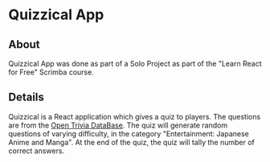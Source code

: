 # Quizzical App

## About
Quizzical App was done as part of a Solo Project as part of the "Learn React for Free" Scrimba course. 

## Details 
Quizzical is a React application which gives a quiz to players. The questions are from the [Open Trivia DataBase](https://opentdb.com/api_config.php). The quiz will generate random questions of varying difficulty, in the category "Entertainment: Japanese Anime and Manga". At the end of the quiz, the quiz will tally the number of correct answers.

